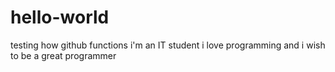 # hello-world
testing how github functions
i'm an IT student i love programming and i wish to be a great programmer
